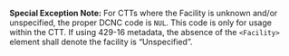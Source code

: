**Special Exception Note:** For CTTs where the Facility is unknown and/or unspecified, the proper DCNC code is `NUL`. This code is only for usage within the CTT. If using 429-16 metadata, the absence of the `<Facility>` element shall denote the facility is “Unspecified”.